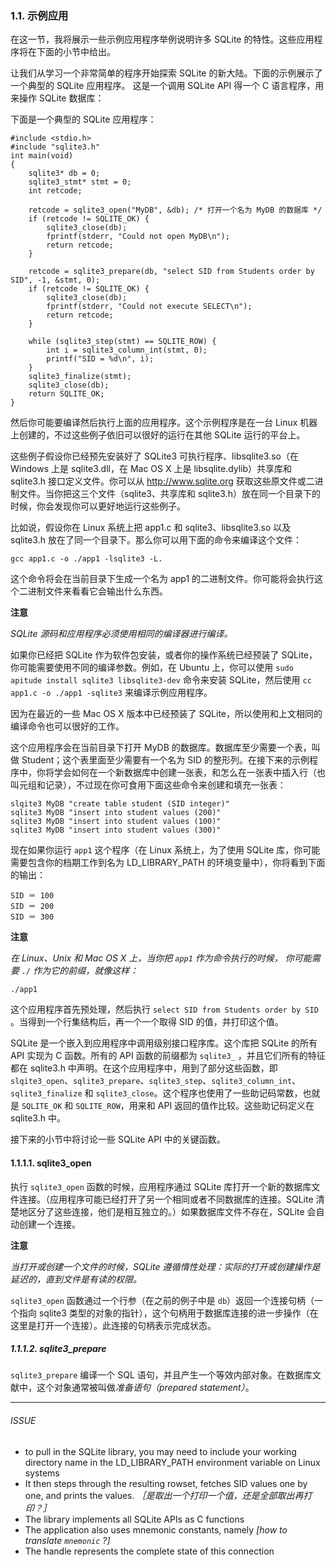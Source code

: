 ### 1.1. 示例应用

在这一节，我将展示一些示例应用程序举例说明许多 SQLite 的特性。这些应用程序将在下面的小节中给出。

让我们从学习一个非常简单的程序开始探索 SQLite 的新大陆。下面的示例展示了一个典型的 SQLite 应用程序。 这是一个调用 SQLite API 得一个 C 语言程序，用来操作 SQLite 数据库：

下面是一个典型的 SQLite 应用程序：

	#include <stdio.h>
	#include "sqlite3.h"
	int main(void)
	{
		sqlite3* db = 0;
		sqlite3_stmt* stmt = 0;
		int retcode;
		
		retcode = sqlite3_open("MyDB", &db); /* 打开一个名为 MyDB 的数据库 */
		if (retcode != SQLITE_OK) {
			sqlite3_close(db);
			fprintf(stderr, "Could not open MyDB\n");
			return retcode;
		}
		
		retcode = sqlite3_prepare(db, "select SID from Students order by SID", -1, &stmt, 0);
		if (retcode != SQLITE_OK) {
			sqlite3_close(db);
			fprintf(stderr, "Could not execute SELECT\n");
			return retcode;
		}
		
		while (sqlite3_step(stmt) == SQLITE_ROW) {
			int i = sqlite3_column_int(stmt, 0);
			printf("SID = %d\n", i);
		}
		sqlite3_finalize(stmt);
		sqlite3_close(db);
		return SQLITE_OK;
	}
	
然后你可能要编译然后执行上面的应用程序。这个示例程序是在一台 Linux 机器上创建的，不过这些例子依旧可以很好的运行在其他 SQLite 运行的平台上。

这些例子假设你已经预先安装好了 SQLite3 可执行程序、libsqlite3.so（在 Windows 上是 sqlite3.dll，在 Mac OS X 上是 libsqlite.dylib）共享库和 sqlite3.h 接口定义文件。你可以从 http://www.sqlite.org 获取这些原文件或二进制文件。当你把这三个文件（sqlite3、共享库和 sqlite3.h）放在同一个目录下的时候，你会发现你可以更好地运行这些例子。

比如说，假设你在 Linux 系统上把 app1.c 和 sqlite3、libsqlite3.so 以及 sqlite3.h 放在了同一个目录下。那么你可以用下面的命令来编译这个文件：

	gcc app1.c -o ./app1 -lsqlite3 -L.


这个命令将会在当前目录下生成一个名为 app1 的二进制文件。你可能将会执行这个二进制文件来看看它会输出什么东西。

**注意**

*SQLite 源码和应用程序必须使用相同的编译器进行编译。*

如果你已经把 SQLite 作为软件包安装，或者你的操作系统已经预装了 SQLite，你可能需要使用不同的编译参数。例如，在 Ubuntu 上，你可以使用 `sudo apitude install sqlite3 libsqlite3-dev` 命令来安装 SQLite，然后使用 `cc app1.c -o ./app1 -sqlite3` 来编译示例应用程序。

因为在最近的一些 Mac OS X 版本中已经预装了 SQLite，所以使用和上文相同的编译命令也可以很好的工作。

这个应用程序会在当前目录下打开 MyDB 的数据库。数据库至少需要一个表，叫做 Student；这个表里面至少需要有一个名为 SID 的整形列。在接下来的示例程序中，你将学会如何在一个新数据库中创建一张表，和怎么在一张表中插入行（也叫元组和记录），不过现在你可食用下面这些命令来创建和填充一张表：

	slqite3 MyDB "create table student (SID integer)"
	sqlite3 MyDB "insert into student values (200)"
	sqlite3 MyDB "insert into student values (100)"
	sqlite3 MyDB "insert into student values (300)"


现在如果你运行 `app1` 这个程序（在 Linux 系统上，为了使用 SQLite 库，你可能需要包含你的档期工作到名为 LD_LIBRARY_PATH 的环境变量中），你将看到下面的输出：

	SID ＝ 100
	SID ＝ 200
	SID ＝ 300


**注意**

*在 Linux、Unix 和 Mac OS X 上，当你把 `app1` 作为命令执行的时候， 你可能需要 `./` 作为它的前缀，就像这样：*

	./app1

这个应用程序首先预处理，然后执行 `select SID from Students order by SID` 。当得到一个行集结构后，再一个一个取得 SID 的值，并打印这个值。

SQLite 是一个嵌入到应用程序中调用级别接口程序库。这个库把 SQLite 的所有 API 实现为 C 函数。所有的 API 函数的前缀都为  `sqlite3_` ，并且它们所有的特征都在 sqlite3.h 中声明。在这个应用程序中，用到了部分这些函数，即 `slqite3_open`、`sqlite3_prepare`、`sqlite3_step`、`sqlite3_column_int`、`sqlite3_finalize` 和 `sqlite3_close`。这个程序也使用了一些助记码常数，也就是 `SQLITE_OK` 和 `SQLITE_ROW`，用来和 API 返回的值作比较。这些助记码定义在 sqlite3.h 中。

接下来的小节中将讨论一些 SQLite API 中的关键函数。

#### 1.1.1.1. sqlite3_open

执行 `sqlite3_open` 函数的时候，应用程序通过 SQLite 库打开一个新的数据库文件连接。（应用程序可能已经打开了另一个相同或者不同数据库的连接。SQLite 清楚地区分了这些连接，他们是相互独立的。）如果数据库文件不存在，SQLite 会自动创建一个连接。

**注意**

*当打开或创建一个文件的时候，SQLite 遵循惰性处理：实际的打开或创建操作是延迟的，直到文件是有读的权限。*

`sqlite3_open` 函数通过一个行参（在之前的例子中是 `db`）返回一个连接句柄（一个指向 sqlite3 类型的对象的指针），这个句柄用于数据库连接的进一步操作（在这里是打开一个连接）。此连接的句柄表示完成状态。

##### 1.1.1.2. sqlite3_prepare

`sqlite3_prepare` 编译一个 SQL 语句，并且产生一个等效内部对象。在数据库文献中，这个对象通常被叫做*准备语句（prepared statement）*。


---

###### ISSUE 

+ to pull in the SQLite library, you may need to include your working directory name in the LD_LIBRARY_PATH environment variable on Linux systems
+ It then steps through the resulting rowset, fetches SID values one by one, and prints the values.  *［是取出一个打印一个值，还是全部取出再打印？］*
+ The library implements all SQLite APIs as C functions
+ The application also uses mnemonic constants, namely *[how to translate `mnemonic` ?]*
+ The handle represents the complete state of this connection